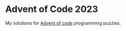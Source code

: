 # Advent of Code 2023

My solutions for [Advent of code](https://adventofcode.com/2023) programming puzzles.
